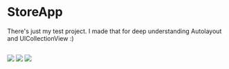 # StoreApp

There's just my test project. I made that for deep understanding Autolayout and UICollectionView :)
##
<p float="left">
  <img src="https://im.ezgif.com/tmp/ezgif-1-6543160526.gif" />
  <img src="https://im.ezgif.com/tmp/ezgif-1-c67ced8ec4.gif" />
  <img src="https://im.ezgif.com/tmp/ezgif-1-c705a50994.gif" /> 
</p>
